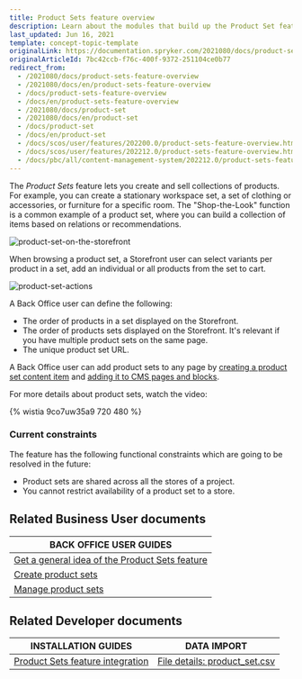 ```yaml
---
title: Product Sets feature overview
description: Learn about the modules that build up the Product Set feature
last_updated: Jun 16, 2021
template: concept-topic-template
originalLink: https://documentation.spryker.com/2021080/docs/product-sets-feature-overview
originalArticleId: 7bc42ccb-f76c-400f-9372-251104ce0b77
redirect_from:
  - /2021080/docs/product-sets-feature-overview
  - /2021080/docs/en/product-sets-feature-overview
  - /docs/product-sets-feature-overview
  - /docs/en/product-sets-feature-overview
  - /2021080/docs/product-set
  - /2021080/docs/en/product-set
  - /docs/product-set
  - /docs/en/product-set
  - /docs/scos/user/features/202200.0/product-sets-feature-overview.html
  - /docs/scos/user/features/202212.0/product-sets-feature-overview.html
  - /docs/pbc/all/content-management-system/202212.0/product-sets-feature-overview.html
---
```


The *Product Sets* feature lets you create and sell collections of products. For example, you can create a stationary workspace set, a set of clothing or accessories, or furniture for a specific room. The "Shop-the-Look" function is a common example of a product set, where you can build a collection of items based on relations or recommendations.

![product-set-on-the-storefront](https://spryker.s3.eu-central-1.amazonaws.com/docs/Features/Product+Management/Product+Sets/product-set-on-the-storefront.png)

When browsing a product set, a Storefront user can select variants per product in a set, add an individual or all products from the set to cart.

![product-set-actions](https://spryker.s3.eu-central-1.amazonaws.com/docs/Features/Product+Management/Product+Sets/product-set-actions.png)

A Back Office user can define the following:
* The order of products in a set displayed on the Storefront.
* The order of products sets displayed on the Storefront. It's relevant if you have multiple product sets on the same page.
* The unique product set URL.

A Back Office user can add product sets to any page by [creating a product set content item](/docs/pbc/all/content-management-system/{{page.version}}/base-shop/manage-in-the-back-office/content-items/create-banner-content-items.html) and [adding it to CMS pages and blocks](/docs/pbc/all/content-management-system/{{page.version}}/base-shop/manage-in-the-back-office/blocks/add-content-items-to-cms-blocks.html).


For more details about product sets, watch the video:

{% wistia 9co7uw35a9 720 480 %}

### Current constraints

The feature has the following functional constraints which are going to be resolved in the future:
* Product sets are shared across all the stores of a project.
* You cannot restrict availability of a product set to a store.


## Related Business User documents

|BACK OFFICE USER GUIDES|
|---|
| [Get a general idea of the Product Sets feature](/docs/pbc/all/content-management-system/{{page.version}}/base-shop/product-sets-feature-overview.html) |
| [Create product sets](/docs/scos/user/back-office-user-guides/{{page.version}}/merchandising/product-sets/creating-product-sets.html) |
| [Manage product sets](/docs/scos/user/back-office-user-guides/{{page.version}}/merchandising/product-sets/managing-product-sets.html) |

## Related Developer documents

|INSTALLATION GUIDES | DATA IMPORT |
|---------|---------|
| [Product Sets feature integration](/docs/scos/dev/feature-integration-guides/{{page.version}}/product-sets-feature-integration.html)  | [File details: product_set.csv](/docs/scos/dev/data-import/{{page.version}}/data-import-categories/merchandising-setup/product-merchandising/file-details-product-set.csv.html) |
